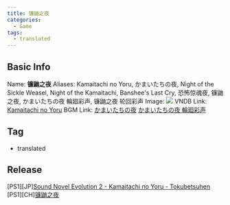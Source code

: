 ```yaml
---
title: 镰鼬之夜
categories:
  - Game
tags:
  - translated
---
```

## Basic Info

Name: **镰鼬之夜**
Aliases: Kamaitachi no Yoru, かまいたちの夜, Night of the Sickle Weasel, Night of the Kamaitachi, Banshee's Last Cry, 恐怖惊魂夜, 镰鼬之夜, かまいたちの夜 輪廻彩声, 镰鼬之夜 轮回彩声
Image: ![](https://s2.vndb.org/cv/65/31365.jpg)
VNDB Link: [Kamaitachi no Yoru](https://vndb.org/v1241)
BGM Link: [かまいたちの夜](https://bangumi.tv/subject/14761) [かまいたちの夜 輪廻彩声](https://bangumi.tv/subject/206205)

## Tag

 - translated

## Release

\[PS1\]\[JP\][Sound Novel Evolution 2 - Kamaitachi no Yoru - Tokubetsuhen](../../r/r2334/)
\[PS1\]\[CH\][镰鼬之夜](../../r/r46441/)